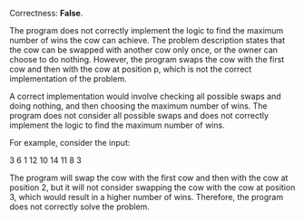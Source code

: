 Correctness: **False**.

The program does not correctly implement the logic to find the maximum number of wins the cow can achieve. The problem description states that the cow can be swapped with another cow only once, or the owner can choose to do nothing. However, the program swaps the cow with the first cow and then with the cow at position p, which is not the correct implementation of the problem.

A correct implementation would involve checking all possible swaps and doing nothing, and then choosing the maximum number of wins. The program does not consider all possible swaps and does not correctly implement the logic to find the maximum number of wins.

For example, consider the input:

3
6 1
12 10 14 11 8 3

The program will swap the cow with the first cow and then with the cow at position 2, but it will not consider swapping the cow with the cow at position 3, which would result in a higher number of wins. Therefore, the program does not correctly solve the problem.
